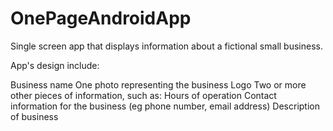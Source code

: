 # OnePageAndroidApp

Single screen app that displays information about a fictional small business.

App's design include:

Business name
One photo representing the business
Logo
Two or more other pieces of information, such as:
Hours of operation
Contact information for the business (eg phone number, email address)
Description of business
